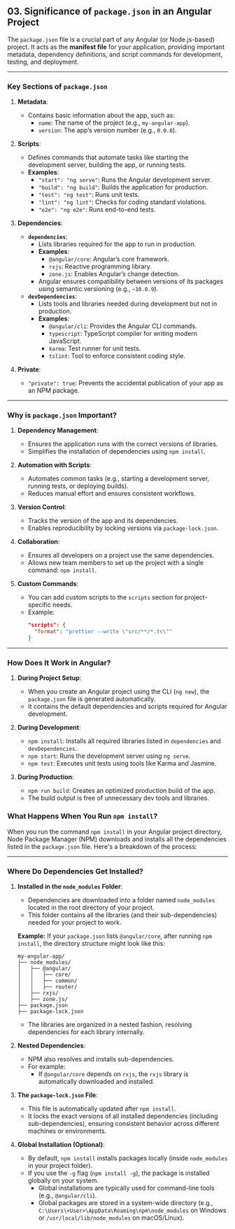 ## 03. Significance of `package.json` in an Angular Project

The `package.json` file is a crucial part of any Angular (or Node.js-based) project. It acts as the **manifest file** for your application, providing important metadata, dependency definitions, and script commands for development, testing, and deployment.

---

### **Key Sections of `package.json`**

1. **Metadata**:
   - Contains basic information about the app, such as:
     - `name`: The name of the project (e.g., `my-angular-app`).
     - `version`: The app’s version number (e.g., `0.0.0`).

2. **Scripts**:
   - Defines commands that automate tasks like starting the development server, building the app, or running tests.
   - **Examples**:
     - `"start": "ng serve"`: Runs the Angular development server.
     - `"build": "ng build"`: Builds the application for production.
     - `"test": "ng test"`: Runs unit tests.
     - `"lint": "ng lint"`: Checks for coding standard violations.
     - `"e2e": "ng e2e"`: Runs end-to-end tests.

3. **Dependencies**:
   - **`dependencies`**:
     - Lists libraries required for the app to run in production.
     - **Examples**:
       - `@angular/core`: Angular’s core framework.
       - `rxjs`: Reactive programming library.
       - `zone.js`: Enables Angular’s change detection.
     - Angular ensures compatibility between versions of its packages using semantic versioning (e.g., `~10.0.9`).
   - **`devDependencies`**:
     - Lists tools and libraries needed during development but not in production.
     - **Examples**:
       - `@angular/cli`: Provides the Angular CLI commands.
       - `typescript`: TypeScript compiler for writing modern JavaScript.
       - `karma`: Test runner for unit tests.
       - `tslint`: Tool to enforce consistent coding style.

4. **Private**:
   - `"private": true`: Prevents the accidental publication of your app as an NPM package.

---

### **Why is `package.json` Important?**

1. **Dependency Management**:
   - Ensures the application runs with the correct versions of libraries.
   - Simplifies the installation of dependencies using `npm install`.

2. **Automation with Scripts**:
   - Automates common tasks (e.g., starting a development server, running tests, or deploying builds).
   - Reduces manual effort and ensures consistent workflows.

3. **Version Control**:
   - Tracks the version of the app and its dependencies.
   - Enables reproducibility by locking versions via `package-lock.json`.

4. **Collaboration**:
   - Ensures all developers on a project use the same dependencies.
   - Allows new team members to set up the project with a single command: `npm install`.

5. **Custom Commands**:
   - You can add custom scripts to the `scripts` section for project-specific needs.
   - Example:
     ```json
     "scripts": {
       "format": "prettier --write \"src/**/*.ts\""
     }
     ```

---

### **How Does It Work in Angular?**

1. **During Project Setup**:
   - When you create an Angular project using the CLI (`ng new`), the `package.json` file is generated automatically.
   - It contains the default dependencies and scripts required for Angular development.

2. **During Development**:
   - `npm install`: Installs all required libraries listed in `dependencies` and `devDependencies`.
   - `npm start`: Runs the development server using `ng serve`.
   - `npm test`: Executes unit tests using tools like Karma and Jasmine.

3. **During Production**:
   - `npm run build`: Creates an optimized production build of the app.
   - The build output is free of unnecessary dev tools and libraries.

### **What Happens When You Run `npm install`?**

When you run the command `npm install` in your Angular project directory, Node Package Manager (NPM) downloads and installs all the dependencies listed in the `package.json` file. Here's a breakdown of the process:

---

### **Where Do Dependencies Get Installed?**

1. **Installed in the `node_modules` Folder**:
   - Dependencies are downloaded into a folder named `node_modules` located in the root directory of your project.
   - This folder contains all the libraries (and their sub-dependencies) needed for your project to work.

   **Example:**
   If your `package.json` lists `@angular/core`, after running `npm install`, the directory structure might look like this:
   ```
   my-angular-app/
   ├── node_modules/
   │   ├── @angular/
   │   │   ├── core/
   │   │   ├── common/
   │   │   ├── router/
   │   ├── rxjs/
   │   ├── zone.js/
   ├── package.json
   ├── package-lock.json
   ```

   - The libraries are organized in a nested fashion, resolving dependencies for each library internally.

2. **Nested Dependencies**:
   - NPM also resolves and installs sub-dependencies.
   - For example:
     - If `@angular/core` depends on `rxjs`, the `rxjs` library is automatically downloaded and installed.

3. **The `package-lock.json` File**:
   - This file is automatically updated after `npm install`.
   - It locks the exact versions of all installed dependencies (including sub-dependencies), ensuring consistent behavior across different machines or environments.

4. **Global Installation (Optional)**:
   - By default, `npm install` installs packages locally (inside `node_modules` in your project folder).
   - If you use the `-g` flag (`npm install -g`), the package is installed globally on your system.
     - Global installations are typically used for command-line tools (e.g., `@angular/cli`).
     - Global packages are stored in a system-wide directory (e.g., `C:\Users\<User>\AppData\Roaming\npm\node_modules` on Windows or `/usr/local/lib/node_modules` on macOS/Linux).
